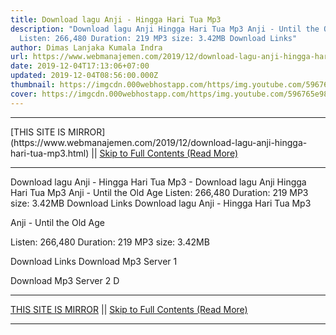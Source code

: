 ```yaml
---
title: Download lagu Anji - Hingga Hari Tua Mp3
description: "Download lagu Anji Hingga Hari Tua Mp3 Anji - Until the Old Age
  Listen: 266,480 Duration: 219 MP3 size: 3.42MB Download Links"
author: Dimas Lanjaka Kumala Indra
url: https://www.webmanajemen.com/2019/12/download-lagu-anji-hingga-hari-tua-mp3.html
date: 2019-12-04T17:13:06+07:00
updated: 2019-12-04T08:56:00.000Z
thumbnail: https://imgcdn.000webhostapp.com/https/img.youtube.com/596765e98791b10494079cf36a0d8076.jpeg
cover: https://imgcdn.000webhostapp.com/https/img.youtube.com/596765e98791b10494079cf36a0d8076.jpeg
---
```


<hr/> [THIS SITE IS MIRROR](https://www.webmanajemen.com/2019/12/download-lagu-anji-hingga-hari-tua-mp3.html) || <a href="https://www.webmanajemen.com/2019/12/download-lagu-anji-hingga-hari-tua-mp3.html" rel="follow" class="button" id="read-more">Skip to Full Contents (Read More)</a> <hr/> Download lagu Anji - Hingga Hari Tua Mp3 - Download lagu Anji Hingga Hari Tua Mp3 Anji - Until the Old Age Listen: 266,480 Duration: 219 MP3 size: 3.42MB Download Links Download lagu Anji - Hingga Hari Tua Mp3

  Anji - Until the Old Age 

  Listen: 266,480 
  Duration: 219 
  MP3 size: 3.42MB 

  Download Links 
  Download Mp3 Server 1 

  Download Mp3 Server 2 
  D <hr/> [THIS SITE IS MIRROR](https://www.webmanajemen.com/2019/12/download-lagu-anji-hingga-hari-tua-mp3.html) || <a href="https://www.webmanajemen.com/2019/12/download-lagu-anji-hingga-hari-tua-mp3.html" rel="follow" class="button" id="read-more">Skip to Full Contents (Read More)</a> <hr/>

<script>
    if (location.host.includes('dimaslanjaka12')) {
      location.replace('https://www.webmanajemen.com/2019/12/download-lagu-anji-hingga-hari-tua-mp3.html');
    }
  </script>